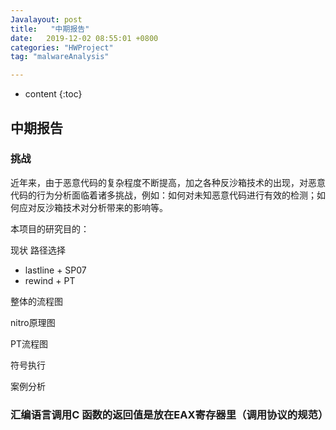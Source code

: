 ```yaml
---
Javalayout: post
title:   "中期报告"
date:   2019-12-02 08:55:01 +0800
categories: "HWProject"
tag: "malwareAnalysis"

---
```


* content
{:toc}






## 中期报告

### 挑战

近年来，由于恶意代码的复杂程度不断提高，加之各种反沙箱技术的出现，对恶意代码的行为分析面临着诸多挑战，例如：如何对未知恶意代码进行有效的检测；如何应对反沙箱技术对分析带来的影响等。

本项目的研究目的：

现状 路径选择

* lastline + SP07
* rewind + PT

整体的流程图

nitro原理图

PT流程图

符号执行

案例分析



### 汇编语言调用C 函数的返回值是放在EAX寄存器里（调用协议的规范）